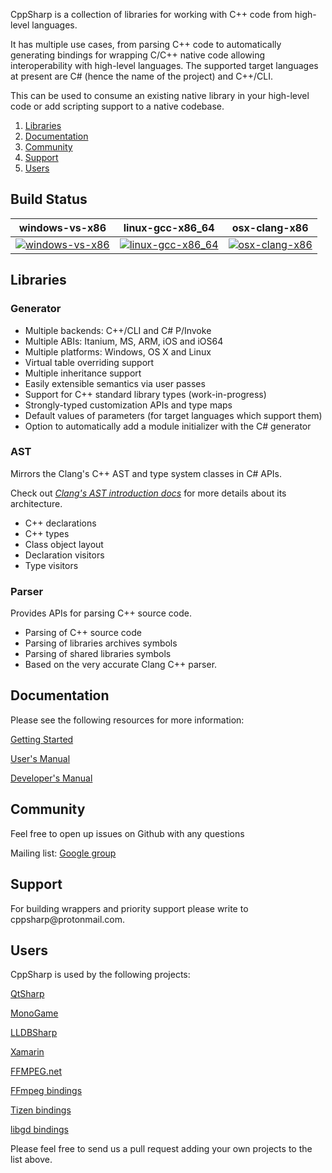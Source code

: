 CppSharp is a collection of libraries for working with C++ code from
high-level languages.

It has multiple use cases, from parsing C++ code to automatically generating
bindings for wrapping C/C++ native code allowing interoperability with
high-level languages. The supported target languages at present are C#
(hence the name of the project) and C++/CLI.

This can be used to consume an existing native library in your high-level
code or add scripting support to a native codebase.

1. [Libraries](#libraries)
2. [Documentation](#documentation)
3. [Community](#community)
4. [Support](#support)
5. [Users](#users)

## Build Status

| windows-vs-x86            | linux-gcc-x86_64            | osx-clang-x86               |
|---------------------------|-----------------------------|-----------------------------|
| [![windows-vs-x86][1]][2] | [![linux-gcc-x86_64][3]][4] | [![osx-clang-x86][3]][4]

[1]: https://ci.appveyor.com/api/projects/status/5o9gxjcttuaup671/branch/master?svg=true
[2]: https://ci.appveyor.com/project/tritao/CppSharp/branch/master
[3]: https://travis-ci.org/mono/CppSharp.svg?branch=master
[4]: https://travis-ci.org/mono/CppSharp

## Libraries

### Generator
 
 * Multiple backends: C++/CLI and C# P/Invoke
 * Multiple ABIs: Itanium, MS, ARM, iOS and iOS64
 * Multiple platforms: Windows, OS X and Linux
 * Virtual table overriding support
 * Multiple inheritance support
 * Easily extensible semantics via user passes 
 * Support for C++ standard library types (work-in-progress)
 * Strongly-typed customization APIs and type maps
 * Default values of parameters (for target languages which support them)
 * Option to automatically add a module initializer with the C# generator

### AST 

Mirrors the Clang's C++ AST and type system classes in C# APIs.

Check out [_Clang's AST introduction docs_](http://clang.llvm.org/docs/IntroductionToTheClangAST.html) for more details about its architecture. 
 
 * C++ declarations
 * C++ types
 * Class object layout
 * Declaration visitors
 * Type visitors

### Parser

Provides APIs for parsing C++ source code.

* Parsing of C++ source code
* Parsing of libraries archives symbols
* Parsing of shared libraries symbols 
* Based on the very accurate Clang C++ parser.
 
## Documentation

Please see the following resources for more information:

[Getting Started](docs/GettingStarted.md)

[User's Manual](docs/UsersManual.md)

[Developer's Manual](docs/DevManual.md)

## Community

Feel free to open up issues on Github with any questions

Mailing list: [Google group](https://groups.google.com/forum/#!forum/cppsharp-list)

## Support

For building wrappers and priority support please write to &#99;&#112;&#112;&#115;&#104;&#97;&#114;&#112;&#64;&#112;&#114;&#111;&#116;&#111;&#110;&#109;&#97;&#105;&#108;&#46;&#99;&#111;&#109;.

## Users

CppSharp is used by the following projects:

[QtSharp](https://gitlab.com/ddobrev/QtSharp)

[MonoGame](https://github.com/mono/MonoGame)

[LLDBSharp](https://github.com/tritao/LLDBSharp)

[Xamarin](http://xamarin.com/)

[FFMPEG.net](https://github.com/crazyender/FFMPEG.net)

[FFmpeg bindings](https://github.com/InitialForce/FFmpeg_bindings)

[Tizen bindings](https://github.com/kitsilanosoftware/CppSharpTizen)

[libgd bindings](https://github.com/imazen/deprecated-gd-bindings-generator-old)

Please feel free to send us a pull request adding your own projects to the list above.
